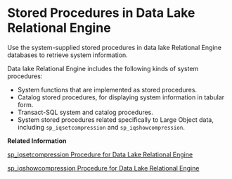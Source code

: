 <!-- loioa598917d84f210159e1fff1a89345de9 -->

# Stored Procedures in Data Lake Relational Engine

Use the system-supplied stored procedures in data lake Relational Engine databases to retrieve system information.

Data lake Relational Engine includes the following kinds of system procedures:

-   System functions that are implemented as stored procedures.
-   Catalog stored procedures, for displaying system information in tabular form.
-   Transact-SQL system and catalog procedures.
-   System stored procedures related specifically to Large Object data, including `sp_iqsetcompression` and `sp_iqshowcompression`.

**Related Information**  


[sp\_iqsetcompression Procedure for Data Lake Relational Engine](sp-iqsetcompression-procedure-for-data-lake-relational-engine-a5fcfb3.md "Sets compression of data in columns of LONG BINARY (BLOB) and LONG VARCHAR (CLOB) data types.")

[sp\_iqshowcompression Procedure for Data Lake Relational Engine](sp-iqshowcompression-procedure-for-data-lake-relational-engine-a5fd29b.md "Displays compression settings for columns of LONG BINARY (BLOB) and LONG VARCHAR (CLOB) data types.")

